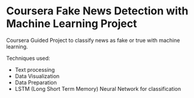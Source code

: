 # Coursera Fake News Detection with Machine Learning Project

Coursera Guided Project to classify news as fake or true with machine learning.

Techniques used:
- Text processing
- Data Visualization
- Data Preparation
- LSTM (Long Short Term Memory) Neural Network for classification